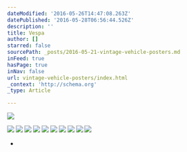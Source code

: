 ```yaml
---
dateModified: '2016-05-26T14:47:08.263Z'
datePublished: '2016-05-28T06:56:44.526Z'
description: ''
title: Vespa
author: []
starred: false
sourcePath: _posts/2016-05-21-vintage-vehicle-posters.md
inFeed: true
hasPage: true
inNav: false
url: vintage-vehicle-posters/index.html
_context: 'http://schema.org'
_type: Article

---
```

![](https://s3-us-west-2.amazonaws.com/the-grid-img/p/a393740549747f9724728886ae6f8169d70fd9e2.gif)

![](https://the-grid-user-content.s3-us-west-2.amazonaws.com/03e06090-5118-4a21-b017-c3c741543f86.jpg)
![](https://s3-us-west-2.amazonaws.com/the-grid-img/p/904b6743bf38f248cebc446a39743d9f75f4e324.jpg)
![](https://s3-us-west-2.amazonaws.com/the-grid-img/p/3d4195797737fe1f9c50877e364ec17ce8f6d66b.jpg)
![](https://the-grid-user-content.s3-us-west-2.amazonaws.com/08ce1e3f-f68d-453a-a260-d66e8dbac877.jpg)
![](https://s3-us-west-2.amazonaws.com/the-grid-img/p/2af759e0efe38c4fdd331907cc87008c8f579685.jpg)
![](https://s3-us-west-2.amazonaws.com/the-grid-img/p/f002d99315c0cb57ec963dd4a45780934d51ab45.jpg)
![](https://the-grid-user-content.s3-us-west-2.amazonaws.com/f3caf2c8-5529-4168-adc8-b9bb90b0ddb8.jpg)
![](https://s3-us-west-2.amazonaws.com/the-grid-img/p/0de4153c6e01b2f3ad73c073f72caa0ff0de197d.jpg)
![](https://the-grid-user-content.s3-us-west-2.amazonaws.com/5cbd9103-711a-4f5d-8264-c687651ee840.jpg)
![](https://s3-us-west-2.amazonaws.com/the-grid-img/p/0d43eff3f5b399975e019270ea863e8035fe6d91.png)

*